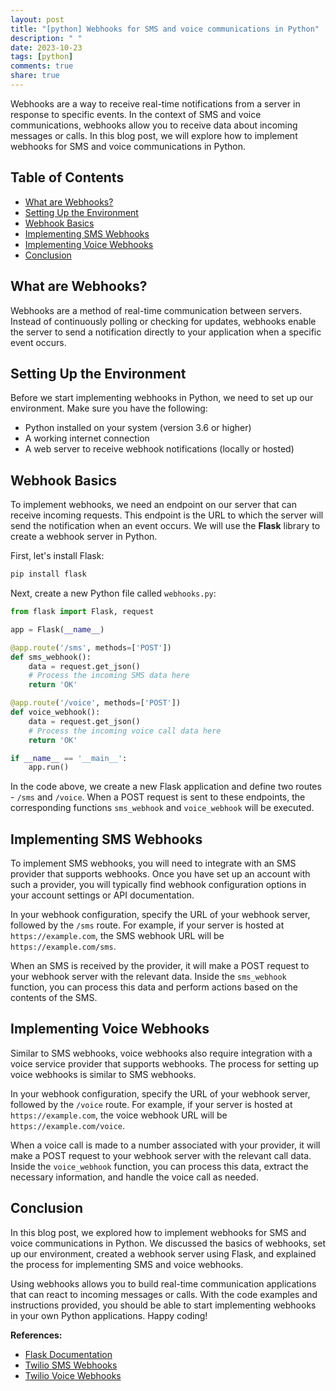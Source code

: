 ```yaml
---
layout: post
title: "[python] Webhooks for SMS and voice communications in Python"
description: " "
date: 2023-10-23
tags: [python]
comments: true
share: true
---
```


Webhooks are a way to receive real-time notifications from a server in response to specific events. In the context of SMS and voice communications, webhooks allow you to receive data about incoming messages or calls. In this blog post, we will explore how to implement webhooks for SMS and voice communications in Python.

## Table of Contents
- [What are Webhooks?](#what-are-webhooks)
- [Setting Up the Environment](#setting-up-the-environment)
- [Webhook Basics](#webhook-basics)
- [Implementing SMS Webhooks](#implementing-sms-webhooks)
- [Implementing Voice Webhooks](#implementing-voice-webhooks)
- [Conclusion](#conclusion)

## What are Webhooks?

Webhooks are a method of real-time communication between servers. Instead of continuously polling or checking for updates, webhooks enable the server to send a notification directly to your application when a specific event occurs.

## Setting Up the Environment

Before we start implementing webhooks in Python, we need to set up our environment. Make sure you have the following:

- Python installed on your system (version 3.6 or higher)
- A working internet connection
- A web server to receive webhook notifications (locally or hosted)

## Webhook Basics

To implement webhooks, we need an endpoint on our server that can receive incoming requests. This endpoint is the URL to which the server will send the notification when an event occurs. We will use the **Flask** library to create a webhook server in Python.

First, let's install Flask:

```python
pip install flask
```

Next, create a new Python file called `webhooks.py`:

```python
from flask import Flask, request

app = Flask(__name__)

@app.route('/sms', methods=['POST'])
def sms_webhook():
    data = request.get_json()
    # Process the incoming SMS data here
    return 'OK'

@app.route('/voice', methods=['POST'])
def voice_webhook():
    data = request.get_json()
    # Process the incoming voice call data here
    return 'OK'

if __name__ == '__main__':
    app.run()
```

In the code above, we create a new Flask application and define two routes - `/sms` and `/voice`. When a POST request is sent to these endpoints, the corresponding functions `sms_webhook` and `voice_webhook` will be executed.

## Implementing SMS Webhooks

To implement SMS webhooks, you will need to integrate with an SMS provider that supports webhooks. Once you have set up an account with such a provider, you will typically find webhook configuration options in your account settings or API documentation.

In your webhook configuration, specify the URL of your webhook server, followed by the `/sms` route. For example, if your server is hosted at `https://example.com`, the SMS webhook URL will be `https://example.com/sms`.

When an SMS is received by the provider, it will make a POST request to your webhook server with the relevant data. Inside the `sms_webhook` function, you can process this data and perform actions based on the contents of the SMS.

## Implementing Voice Webhooks

Similar to SMS webhooks, voice webhooks also require integration with a voice service provider that supports webhooks. The process for setting up voice webhooks is similar to SMS webhooks.

In your webhook configuration, specify the URL of your webhook server, followed by the `/voice` route. For example, if your server is hosted at `https://example.com`, the voice webhook URL will be `https://example.com/voice`.

When a voice call is made to a number associated with your provider, it will make a POST request to your webhook server with the relevant call data. Inside the `voice_webhook` function, you can process this data, extract the necessary information, and handle the voice call as needed.

## Conclusion

In this blog post, we explored how to implement webhooks for SMS and voice communications in Python. We discussed the basics of webhooks, set up our environment, created a webhook server using Flask, and explained the process for implementing SMS and voice webhooks.

Using webhooks allows you to build real-time communication applications that can react to incoming messages or calls. With the code examples and instructions provided, you should be able to start implementing webhooks in your own Python applications. Happy coding!

**References:**
- [Flask Documentation](https://flask.palletsprojects.com/)
- [Twilio SMS Webhooks](https://www.twilio.com/docs/sms/webhooks)
- [Twilio Voice Webhooks](https://www.twilio.com/docs/voice/webhooks)